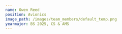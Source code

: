 ```yaml
---
name: Owen Reed
position: Avionics
image_path: /images/team_members/default_temp.png
yearmajor: BS 2025, CS & AMS
---
```


